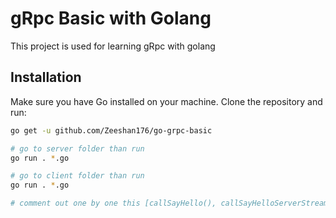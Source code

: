 # gRpc Basic with Golang

This project is used for learning gRpc with golang

## Installation

Make sure you have Go installed on your machine. Clone the repository and run:

```bash
go get -u github.com/Zeeshan176/go-grpc-basic

# go to server folder than run
go run . *.go

# go to client folder than run
go run . *.go

# comment out one by one this [callSayHello(), callSayHelloServerStream(), callSayHelloClientStream(),callSayHelloBidirectionalStream()] than check your rpc types